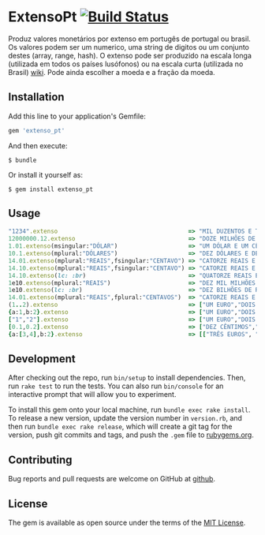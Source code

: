 # ExtensoPt [![Build Status](https://travis-ci.org/hernanilr/extenso_pt.svg?branch=master)](https://travis-ci.org/hernanilr/extenso_pt)

Produz valores monetários por extenso em portugês de portugal ou brasil. Os valores podem ser um numerico, uma string de digitos ou um conjunto destes (array, range, hash). O extenso pode ser produzido na escala longa (utilizada em todos os países lusófonos) ou na escala curta (utilizada no Brasil) [wiki](https://pt.wikipedia.org/wiki/Escalas_curta_e_longa). Pode ainda escolher a moeda e a fração da moeda.

## Installation

Add this line to your application's Gemfile:

```ruby
gem 'extenso_pt'
```

And then execute:

    $ bundle

Or install it yourself as:

    $ gem install extenso_pt

## Usage

```ruby
"1234".extenso                                     => "MIL DUZENTOS E TRINTA E QUATRO EUROS"
12000000.12.extenso                                => "DOZE MILHÕES DE EUROS E DOZE CÊNTIMOS"
1.01.extenso(msingular:"DÓLAR")                    => "UM DÓLAR E UM CÊNTIMO"         
10.1.extenso(mplural:"DÓLARES")                    => "DEZ DÓLARES E DEZ CÊNTIMOS"    # plural inferido <silgular> mais "S"
14.01.extenso(mplural:"REAIS",fsingular:"CENTAVO") => "CATORZE REAIS E UM CENTAVO"
14.10.extenso(mplural:"REAIS",fsingular:"CENTAVO") => "CATORZE REAIS E DEZ CENTAVOS"
14.10.extenso(lc: :br)                             => "QUATORZE REAIS E DEZ CENTAVOS"
1e10.extenso(mplural:"REAIS")                      => "DEZ MIL MILHÕES DE REAIS"      # portugal usa escala longa
1e10.extenso(lc: :br)                              => "DEZ BILHÕES DE REAIS"          # brasil usa escala curta
14.01.extenso(mplural:"REAIS",fplural:"CENTAVOS")  => "CATORZE REAIS E UM CENTAVO"    # singular inferido <plural> menos "S"
(1..2).extenso                                     => ["UM EURO","DOIS EUROS"]        # extenso Range
{a:1,b:2}.extenso                                  => ["UM EURO","DOIS EUROS"]        # extenso Hash
["1","2"].extenso                                  => ["UM EURO","DOIS EUROS"]        # extenso Array
[0.1,0.2].extenso                                  => ["DEZ CÊNTIMOS","VINTE CÊNTIMOS"]
{a:[3,4],b:2}.extenso                              => [["TRÊS EUROS", "QUATRO EUROS"],"DOIS EUROS"] 

```

## Development

After checking out the repo, run `bin/setup` to install dependencies. Then, run `rake test` to run the tests. You can also run `bin/console` for an interactive prompt that will allow you to experiment.

To install this gem onto your local machine, run `bundle exec rake install`. To release a new version, update the version number in `version.rb`, and then run `bundle exec rake release`, which will create a git tag for the version, push git commits and tags, and push the `.gem` file to [rubygems.org](https://rubygems.org).

## Contributing

Bug reports and pull requests are welcome on GitHub at [github](https://github.com/hernanilr/extenso_pt).

## License

The gem is available as open source under the terms of the [MIT License](https://opensource.org/licenses/MIT).
